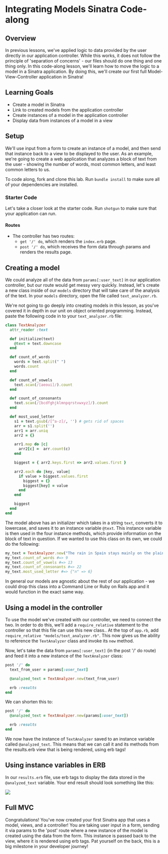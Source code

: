 # Integrating Models Sinatra Code-along

## Overview

In previous lessons, we've applied logic to data provided by the user directly
in our application controller. While this works, it does not follow the
principle of 'separation of concerns' - our files should do one thing and one
thing only. In this code-along lesson, we'll learn how to move the logic to a
model in a Sinatra application. By doing this, we'll create our first full
Model-View-Controller application in Sinatra!

## Learning Goals

- Create a model in Sinatra
- Link to created models from the application controller
- Create instances of a model in the application controller
- Display data from instances of a model in a view

## Setup

We'll use input from a form to create an instance of a model, and then send that
instance back to a view to be displayed to the user. As an example, we're going
to create a web application that analyzes a block of text from the user -
showing the number of words, most common letters, and least common letters to
us.

To code along, fork and clone this lab. Run `bundle install` to make sure all of
your dependencies are installed.

### Starter Code

Let's take a closer look at the starter code. Run `shotgun` to make sure that
your application can run.

#### Routes

+ The controller has two routes:
  +  `get '/' do`, which renders the `index.erb` page.
  +  `post '/' do`, which receives the form data through params and renders the
     results page.

## Creating a model

We could analyze all of the data from `params[:user_text]` in our application
controller, but our route would get messy very quickly. Instead, let's create a
new class inside of our `models` directory that will take care of the analysis
of the text. In your `models` directory, open the file called
`text_analyzer.rb`.

We're not going to go deeply into creating models in this lesson, as you've
covered it in depth in our unit on object oriented programming. Instead, paste
the following code in to your `text_analyzer.rb` file:

```ruby
class TextAnalyzer
  attr_reader :text

  def initialize(text)
    @text = text.downcase
  end

  def count_of_words
    words = text.split(" ")
    words.count
  end

  def count_of_vowels
    text.scan(/[aeoui]/).count
  end

  def count_of_consonants
    text.scan(/[bcdfghjklmnpqrstvwxyz]/).count
  end

  def most_used_letter
    s1 = text.gsub(/[^a-z]/, '') # gets rid of spaces
    arr = s1.split('')
    arr1 = arr.uniq
    arr2 = {}

    arr1.map do |c|
      arr2[c] =  arr.count(c)
    end

    biggest = { arr2.keys.first => arr2.values.first }

    arr2.each do |key, value|
      if value > biggest.values.first
        biggest = {}
        biggest[key] = value
      end
    end

    biggest
  end
end
```

The model above has an initializer which takes in a string `text`, converts it
to lowercase, and saves it to an instance variable `@text`. This instance
variable is then used in the four instance methods, which provide information on
the block of text in question. If we wanted to use this class on its own, we
could do the following:

```ruby
my_text = TextAnalyzer.new("The rain in Spain stays mainly on the plain.")
my_text.count_of_words #=> 9
my_text.count_of_vowels #=> 13
my_text.count_of_consonants #=> 22
my_text.most_used_letter #=> {"n" => 6}
```

In general our models are agnostic about the rest of our application - we could
drop this class into a Command Line or Ruby on Rails app and it would function
in the exact same way.

## Using a model in the controller

To use the model we've created with our controller, we need to connect the two.
In order to do this, we'll add a `require_relative` statement to the controller
so that this file can use this new class.. At the top of `app.rb`, add
`require_relative "models/text_analyzer.rb"`. This now gives us the ability to
reference the `TextAnalyzer` class and invoke its `new` method.

Now, let's take the data from `params[:user_text]` (in the post '/' do route)
and feed it into a new instance of the `TextAnalyzer` class:

```ruby
post '/' do
  text_from_user = params[:user_text]

  @analyzed_text = TextAnalyzer.new(text_from_user)

  erb :results
end
```

We can shorten this to:
```ruby
post '/' do
  @analyzed_text = TextAnalyzer.new(params[:user_text])

  erb :results
end
```

We now have the instance of `TextAnalyzer` saved to an instance variable called
`@analyzed_text`. This means that we can call it and its methods from the
results.erb view that is being rendered, using erb tags!

## Using instance variables in ERB

In our `results.erb` file, use erb tags to display the data stored in the
`@analyzed_text` variable. Your end result should look something like this:

<img src="https://learn-verified.s3.amazonaws.com/text-analyzer.png">

## Full MVC

Congratulations! You've now created your first Sinatra app that uses a model,
views, and a controller! You are taking user input in a form, sending it via
params to the 'post' route where a new instance of the model is created using
the data from the form. This instance is passed back to the view, where it is
rendered using erb tags. Pat yourself on the back, this is a big milestone in
your developer journey!
